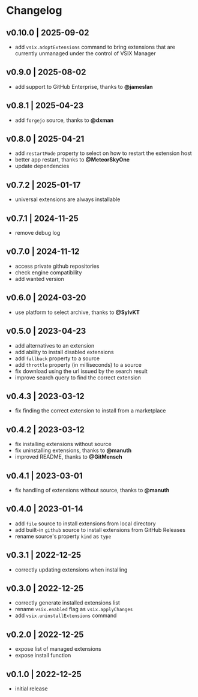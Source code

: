 # Changelog

## v0.10.0 | 2025-09-02
- add `vsix.adoptExtensions` command to bring extensions that are currently unmanaged under the control of VSIX Manager

## v0.9.0 | 2025-08-02
- add support to GitHub Enterprise, thanks to **@jameslan**

## v0.8.1 | 2025-04-23
- add `forgejo` source, thanks to **@dxman**

## v0.8.0 | 2025-04-21
- add `restartMode` property to select on how to restart the extension host
- better app restart, thanks to **@MeteorSkyOne**
- update dependencies

## v0.7.2 | 2025-01-17
- universal extensions are always installable

## v0.7.1 | 2024-11-25
- remove debug log

## v0.7.0 | 2024-11-12
- access private github repositories
- check engine compatibility
- add wanted version

## v0.6.0 | 2024-03-20
- use platform to select archive, thanks to **@SylvKT**

## v0.5.0 | 2023-04-23
- add alternatives to an extension
- add ability to install disabled extensions
- add `fallback` property to a source
- add `throttle` property (in milliseconds) to a source
- fix download using the url issued by the search result
- improve search query to find the correct extension

## v0.4.3 | 2023-03-12
- fix finding the correct extension to install from a marketplace

## v0.4.2 | 2023-03-12
- fix installing extensions without source
- fix uninstalling extensions, thanks to **@manuth**
- improved README, thanks to **@GitMensch**

## v0.4.1 | 2023-03-01
- fix handling of extensions without source, thanks to **@manuth**

## v0.4.0 | 2023-01-14
- add `file` source to install extensions from local directory
- add built-in `github` source to install extensions from GitHub Releases
- rename source's property `kind` as `type`

## v0.3.1 | 2022-12-25
- correctly updating extensions when installing

## v0.3.0 | 2022-12-25
- correctly generate installed extensions list
- rename `vsix.enabled` flag as `vsix.applyChanges`
- add `vsix.uninstallExtensions` command

## v0.2.0 | 2022-12-25
- expose list of managed extensions
- expose install function

## v0.1.0 | 2022-12-25
- initial release
